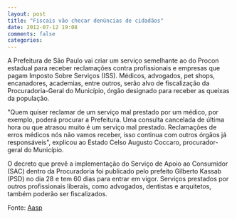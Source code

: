 ```yaml
---
layout: post
title: "Fiscais vão checar denúncias de cidadãos"
date: 2012-07-12 19:08
comments: false
categories:
---
```

A Prefeitura de São Paulo vai criar um serviço semelhante ao do Procon estadual para receber reclamações contra profissionais e empresas que pagam Imposto Sobre Serviços (ISS). Médicos, advogados, pet shops, encanadores, academias, entre outros, serão alvo de fiscalização da Procuradoria-Geral do Município, órgão designado para receber as queixas da população.

"Quem quiser reclamar de um serviço mal prestado por um médico, por exemplo, poderá procurar a Prefeitura. Uma consulta cancelada de última hora ou que atrasou muito é um serviço mal prestado. Reclamações de erros médicos nós não vamos receber, isso continua com outros órgãos já responsáveis", explicou ao Estado Celso Augusto Coccaro, procurador-geral do Município.

O decreto que prevê a implementação do Serviço de Apoio ao Consumidor (SAC) dentro da Procuradoria foi publicado pelo prefeito Gilberto Kassab (PSD) no dia 28 e tem 60 dias para entrar em vigor. Serviços prestados por outros profissionais liberais, como advogados, dentistas e arquitetos, também poderão ser fiscalizados.

Fonte: [Aasp](http://www.aasp.org.br/aasp/imprensa/clipping/cli_noticia.asp?idnot=12471)
